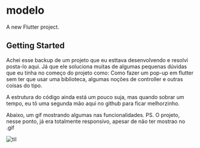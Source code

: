 # modelo

A new Flutter project.

## Getting Started

Achei esse backup de um projeto que eu esttava desenvolvendo e resolvi posta-lo aqui. Já que ele soluciona muitas de algumas pequenas dúvidas que eu tinha no começo do projeto como: Como fazer um pop-up em flutter sem ter que usar uma biblioteca, algumas noções de controller e outras coisas do tipo.

A estrutura do código ainda está um pouco suja, mas quando sobrar um tempo, eu tô uma segunda mão aqui no github para ficar melhorzinho.

Abaixo, um gif mostrando algumas nas funcionalidades.
PS. O projeto, nesse ponto, já era totalmente responsivo, apesar de não ter mostrao no .gif

![til](apresentacao/main.gif)